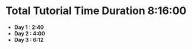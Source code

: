 <h1>Total Tutorial Time Duration 8:16:00</h1>

<ul>
  <li><b>Day 1 : 2:40</b></li>
  <li><b>Day 2 : 4:00</b></li>
  <li><b>Day 3 : 6:12</b></li>
</ul>
